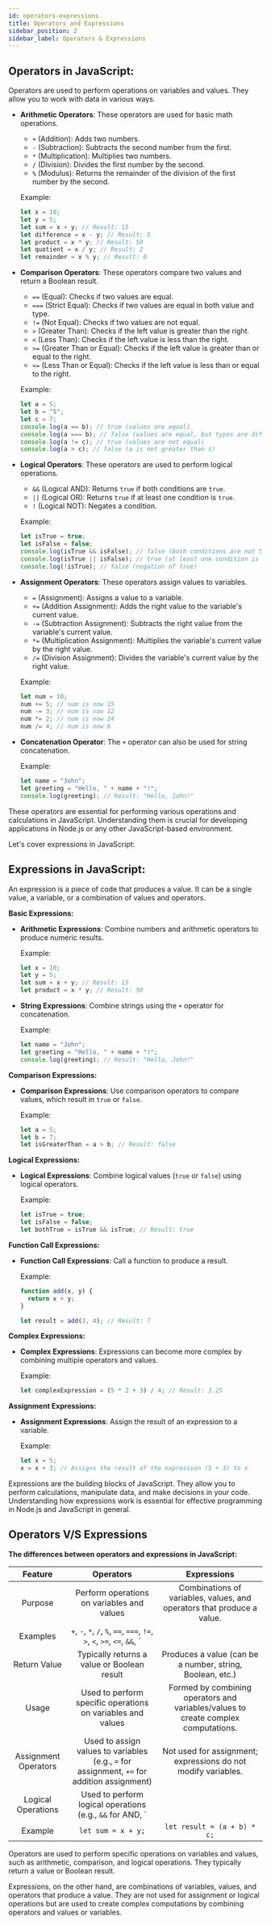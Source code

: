 ```yaml
---
id: operators-expressions
title: Operators and Expressions
sidebar_position: 2
sidebar_label: Operators & Expressions
---
```


## Operators in JavaScript:

Operators are used to perform operations on variables and values. They allow you to work with data in various ways.

- **Arithmetic Operators**: These operators are used for basic math operations.
  - `+` (Addition): Adds two numbers.
  - `-` (Subtraction): Subtracts the second number from the first.
  - `*` (Multiplication): Multiplies two numbers.
  - `/` (Division): Divides the first number by the second.
  - `%` (Modulus): Returns the remainder of the division of the first number by the second.

  Example:
  ```javascript
  let x = 10;
  let y = 5;
  let sum = x + y; // Result: 15
  let difference = x - y; // Result: 5
  let product = x * y; // Result: 50
  let quotient = x / y; // Result: 2
  let remainder = x % y; // Result: 0
  ```

- **Comparison Operators**: These operators compare two values and return a Boolean result.
  - `==` (Equal): Checks if two values are equal.
  - `===` (Strict Equal): Checks if two values are equal in both value and type.
  - `!=` (Not Equal): Checks if two values are not equal.
  - `>` (Greater Than): Checks if the left value is greater than the right.
  - `<` (Less Than): Checks if the left value is less than the right.
  - `>=` (Greater Than or Equal): Checks if the left value is greater than or equal to the right.
  - `<=` (Less Than or Equal): Checks if the left value is less than or equal to the right.

  Example:
  ```js
  let a = 5;
  let b = "5";
  let c = 7;
  console.log(a == b); // true (values are equal)
  console.log(a === b); // false (values are equal, but types are different)
  console.log(a != c); // true (values are not equal)
  console.log(a > c); // false (a is not greater than c)
  ```

- **Logical Operators**: These operators are used to perform logical operations.
  - `&&` (Logical AND): Returns `true` if both conditions are `true`.
  - `||` (Logical OR): Returns `true` if at least one condition is `true`.
  - `!` (Logical NOT): Negates a condition.

  Example:
  ```javascript
  let isTrue = true;
  let isFalse = false;
  console.log(isTrue && isFalse); // false (both conditions are not true)
  console.log(isTrue || isFalse); // true (at least one condition is true)
  console.log(!isTrue); // false (negation of true)
  ```

- **Assignment Operators**: These operators assign values to variables.
  - `=` (Assignment): Assigns a value to a variable.
  - `+=` (Addition Assignment): Adds the right value to the variable's current value.
  - `-=` (Subtraction Assignment): Subtracts the right value from the variable's current value.
  - `*=` (Multiplication Assignment): Multiplies the variable's current value by the right value.
  - `/=` (Division Assignment): Divides the variable's current value by the right value.

  Example:
  ```javascript
  let num = 10;
  num += 5; // num is now 15
  num -= 3; // num is now 12
  num *= 2; // num is now 24
  num /= 4; // num is now 6
  ```

- **Concatenation Operator**: The `+` operator can also be used for string concatenation.

  Example:
  ```javascript
  let name = "John";
  let greeting = "Hello, " + name + "!";
  console.log(greeting); // Result: "Hello, John!"
  ```

These operators are essential for performing various operations and calculations in JavaScript. Understanding them is crucial for developing applications in Node.js or any other JavaScript-based environment.

Let's cover expressions in JavaScript:

## Expressions in JavaScript:

An expression is a piece of code that produces a value. It can be a single value, a variable, or a combination of values and operators.

**Basic Expressions:**

- **Arithmetic Expressions**: Combine numbers and arithmetic operators to produce numeric results.

  Example:
  ```js
  let x = 10;
  let y = 5;
  let sum = x + y; // Result: 15
  let product = x * y; // Result: 50
  ```

- **String Expressions**: Combine strings using the `+` operator for concatenation.

  Example:
  ```js
  let name = "John";
  let greeting = "Hello, " + name + "!";
  console.log(greeting); // Result: "Hello, John!"
  ```

**Comparison Expressions:**

- **Comparison Expressions**: Use comparison operators to compare values, which result in `true` or `false`.

  Example:
  ```javascript
  let a = 5;
  let b = 7;
  let isGreaterThan = a > b; // Result: false
  ```

**Logical Expressions:**

- **Logical Expressions**: Combine logical values (`true` or `false`) using logical operators.

  Example:
  ```javascript
  let isTrue = true;
  let isFalse = false;
  let bothTrue = isTrue && isTrue; // Result: true
  ```

**Function Call Expressions:**

- **Function Call Expressions**: Call a function to produce a result.

  Example:
  ```javascript
  function add(x, y) {
    return x + y;
  }

  let result = add(3, 4); // Result: 7
  ```

**Complex Expressions:**

- **Complex Expressions**: Expressions can become more complex by combining multiple operators and values.

  Example:
  ```javascript
  let complexExpression = (5 * 2 + 3) / 4; // Result: 3.25
  ```

**Assignment Expressions:**

- **Assignment Expressions**: Assign the result of an expression to a variable.

  Example:
  ```javascript
  let x = 5;
  x = x + 3; // Assigns the result of the expression (5 + 3) to x
  ```

Expressions are the building blocks of JavaScript. They allow you to perform calculations, manipulate data, and make decisions in your code. Understanding how expressions work is essential for effective programming in Node.js and JavaScript in general.

## Operators V/S Expressions

**The differences between operators and expressions in JavaScript:**

| Feature                   | Operators                              | Expressions                           |
|:-------------------------:|:-------------------------------------:|:-------------------------------------:|
| Purpose                   | Perform operations on variables and values | Combinations of variables, values, and operators that produce a value. |
| Examples                  | `+`, `-`, `*`, `/`, `%`, `==`, `===`, `!=`, `>`, `<`, `>=`, `<=`, `&&`, `||`, `!`, `=`, `+=`, `-=` | `x + y`, `age > 18`, `name + " " + lastName`, `result = a * b + c`, `!(x === y)` |
| Return Value              | Typically returns a value or Boolean result | Produces a value (can be a number, string, Boolean, etc.) |
| Usage                     | Used to perform specific operations on variables and values | Formed by combining operators and variables/values to create complex computations. |
| Assignment Operators      | Used to assign values to variables (e.g., `=` for assignment, `+=` for addition assignment) | Not used for assignment; expressions do not modify variables. |
| Logical Operations        | Used to perform logical operations (e.g., `&&` for AND, `||` for OR, `!` for NOT) | Not used for logical operations; expressions can contain logical conditions. |
| Example                   | `let sum = x + y;`                      | `let result = (a + b) * c;`            |

Operators are used to perform specific operations on variables and values, such as arithmetic, comparison, and logical operations. They typically return a value or Boolean result.

Expressions, on the other hand, are combinations of variables, values, and operators that produce a value. They are not used for assignment or logical operations but are used to create complex computations by combining operators and values or variables.